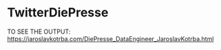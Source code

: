 # TwitterDiePresse

TO SEE THE OUTPUT: https://jaroslavkotrba.com/DiePresse_DataEngineer_JaroslavKotrba.html

